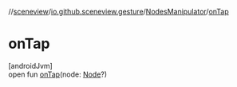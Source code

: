 //[sceneview](../../../index.md)/[io.github.sceneview.gesture](../index.md)/[NodesManipulator](index.md)/[onTap](on-tap.md)

# onTap

[androidJvm]\
open fun [onTap](on-tap.md)(node: [Node](../../io.github.sceneview.nodes/-node/index.md)?)
